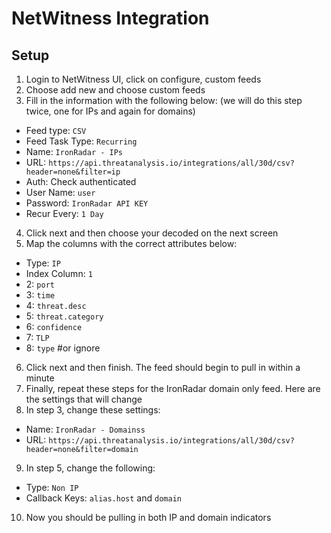 # NetWitness Integration

## Setup

1. Login to NetWitness UI, click on configure, custom feeds
2. Choose add new and choose custom feeds
3. Fill in the information with the following below: (we will do this step twice, one for IPs and again for domains)
- Feed type: `CSV`
- Feed Task Type: `Recurring`
- Name: `IronRadar - IPs`
- URL: `https://api.threatanalysis.io/integrations/all/30d/csv?header=none&filter=ip`
- Auth: Check authenticated
- User Name: `user`
- Password: `IronRadar API KEY`
- Recur Every: `1 Day`
4. Click next and then choose your decoded on the next screen
5. Map the columns with the correct attributes below:
- Type: `IP`
- Index Column: `1`
- 2: `port`
- 3: `time`
- 4: `threat.desc`
- 5: `threat.category`
- 6: `confidence`
- 7: `TLP`
- 8: `type` #or ignore
6. Click next and then finish. The feed should begin to pull in within a minute
7. Finally, repeat these steps for the IronRadar domain only feed. Here are the settings that will change
8. In step 3, change these settings:
- Name: `IronRadar - Domainss`
- URL: `https://api.threatanalysis.io/integrations/all/30d/csv?header=none&filter=domain`
9. In step 5, change the following:
- Type: `Non IP`
- Callback Keys: `alias.host` and `domain`
10. Now you should be pulling in both IP and domain indicators